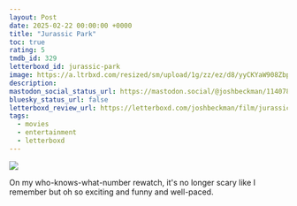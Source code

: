 ```yaml
---
layout: Post
date: 2025-02-22 00:00:00 +0000
title: "Jurassic Park"
toc: true
rating: 5
tmdb_id: 329
letterboxd_id: jurassic-park
image: https://a.ltrbxd.com/resized/sm/upload/1g/zz/ez/d8/yyCKYaW908ZbpexpnBJ3p8o87HA-0-600-0-900-crop.jpg?v=19a50874d0
description: 
mastodon_social_status_url: https://mastodon.social/@joshbeckman/114078471951226899
bluesky_status_url: false
letterboxd_review_url: https://letterboxd.com/joshbeckman/film/jurassic-park/
tags:
  - movies
  - entertainment
  - letterboxd
---
```


 <p><img src="https://a.ltrbxd.com/resized/sm/upload/1g/zz/ez/d8/yyCKYaW908ZbpexpnBJ3p8o87HA-0-600-0-900-crop.jpg?v=19a50874d0"/></p> <p>On my who-knows-what-number rewatch, it's no longer scary like I remember but oh so exciting and funny and well-paced.</p> 
